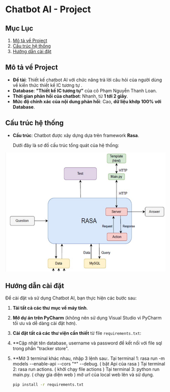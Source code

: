 
# Chatbot AI - Project

## Mục Lục
1. [Mô tả về Project](#mô-tả-về-project)
2. [Cấu trúc hệ thống](#cấu-trúc-hệ-thống)
3. [Hướng dẫn cài đặt](#hướng-dẫn-cài-đặt)

## Mô tả về Project

- **Đề tài**: Thiết kế chatbot AI với chức năng trả lời câu hỏi của người dùng về kiến thức thiết kế IC tương tự .
- **Database**: **"Thiết kế IC tương tự”** của cô Phạm Nguyễn Thanh Loan.
- **Thời gian phản hồi của chatbot**: Nhanh, từ **1 tới 2 giây**.
- **Mức độ chính xác của nội dung phản hồi**: Cao, **dữ liệu khớp 100% với Database**.

## Cấu trúc hệ thống

- **Cấu trúc**: Chatbot được xây dựng dựa trên framework **Rasa**.

  Dưới đây là sơ đồ cấu trúc tổng quát của hệ thống:

 ![Sơ đồ cấu trúc hệ thống](./images/so_do_tong_quat.png)

## Hướng dẫn cài đặt

Để cài đặt và sử dụng Chatbot AI, bạn thực hiện các bước sau:

1. **Tải tất cả các thư mục về máy tính**.
   
2. **Mở dự án trên PyCharm** (không nên sử dụng Visual Studio vì PyCharm tối ưu và dễ dàng cài đặt hơn).

3. **Cài đặt tất cả các thư viện cần thiết** từ file `requirements.txt`:

4. **Cập nhật tên database, username và password để kết nối với file sql trong phần "tracker store".

5. **Mở 3 terminal khác nhau, nhập 3 lệnh sau:.
Tại terminal 1: rasa run -m models --enable-api --cors "*" --debug. ( bật Api của rasa ) 
Tại terminal 2: rasa run actions. ( khởi chạy file actions )
Tại terminal 3: python run main.py. ( chạy gia diện web ) 
mở url của local web lên và sử dụng.
   ```bash
   pip install -r requirements.txt
